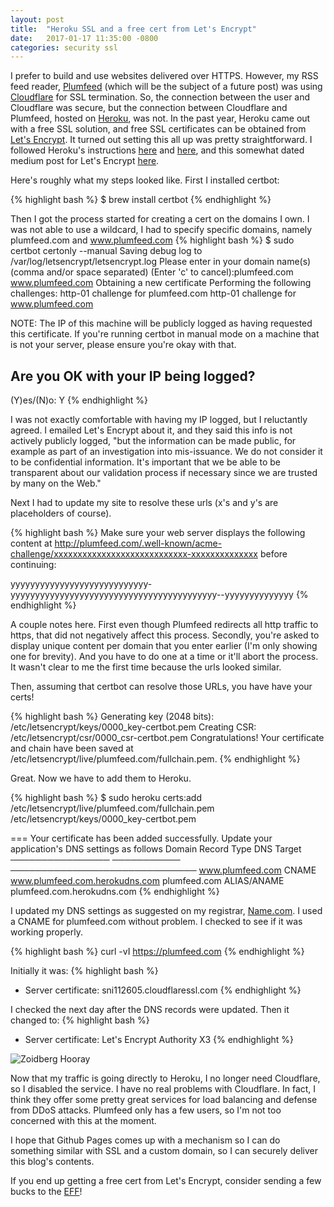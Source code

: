 ```yaml
---
layout: post
title:  "Heroku SSL and a free cert from Let's Encrypt"
date:   2017-01-17 11:35:00 -0800
categories: security ssl
---
```

I prefer to build and use websites delivered over HTTPS. However, my RSS feed reader, [Plumfeed](https://plumfeed.com) (which will be the subject of a future post) was using [Cloudflare](https://cloudflare.com) for SSL termination. So, the connection between the user and Cloudflare was secure, but the connection between Cloudflare and Plumfeed, hosted on [Heroku](https://heroku.com), was not. In the past year, Heroku came out with a free SSL solution, and free SSL certificates can be obtained from [Let's Encrypt](http://letsencrypt.org). It turned out setting this all up was pretty straightforward. I followed Heroku's instructions [here](https://devcenter.heroku.com/articles/ssl) and [here](https://devcenter.heroku.com/articles/acquiring-an-ssl-certificate), and this somewhat dated medium post for Let's Encrypt [here](https://medium.com/@franxyzxyz/setting-up-free-https-with-heroku-ssl-and-lets-encrypt-80cf6eac108e#.te94icwgh).

Here's roughly what my steps looked like. First I installed certbot:

{% highlight bash %}
$ brew install certbot
{% endhighlight %}

Then I got the process started for creating a cert on the domains I own. I was not able to use a wildcard, I had to specify specific domains, namely plumfeed.com and www.plumfeed.com
{% highlight bash %}
$ sudo certbot certonly --manual
Saving debug log to /var/log/letsencrypt/letsencrypt.log
Please enter in your domain name(s) (comma and/or space separated)  (Enter 'c'
to cancel):plumfeed.com www.plumfeed.com
Obtaining a new certificate
Performing the following challenges:
http-01 challenge for plumfeed.com
http-01 challenge for www.plumfeed.com

NOTE: The IP of this machine will be publicly logged as having requested this
certificate. If you're running certbot in manual mode on a machine that is not
your server, please ensure you're okay with that.

Are you OK with your IP being logged?
-------------------------------------------------------------------------------
(Y)es/(N)o: Y
{% endhighlight %}

I was not exactly comfortable with having my IP logged, but I reluctantly agreed. I emailed Let's Encrypt about it, and they said this info is not actively publicly logged, "but the information can be made public, for example as part of an investigation into mis-issuance. We do not consider it to be confidential information. It's important that we be able to be transparent about our validation process if necessary since we are trusted by many on the Web." 

Next I had to update my site to resolve these urls (x's and y's are placeholders of course).

{% highlight bash %}
Make sure your web server displays the following content at
http://plumfeed.com/.well-known/acme-challenge/xxxxxxxxxxxxxxxxxxxxxxxxxxxx-xxxxxxxxxxxxxx before continuing:

yyyyyyyyyyyyyyyyyyyyyyyyyyyy-yyyyyyyyyyyyyyyyyyyyyyyyyyyyyyyyyyyyyyyyyy--yyyyyyyyyyyyyy
{% endhighlight %}

A couple notes here. First even though Plumfeed redirects all http traffic to https, that did not negatively affect this process. Secondly, you're asked to display unique content per domain that you enter earlier (I'm only showing one for brevity). And you have to do one at a time or it'll abort the process. It wasn't clear to me the first time because the urls looked similar.

Then, assuming that certbot can resolve those URLs, you have have your certs!

{% highlight bash %}
Generating key (2048 bits): /etc/letsencrypt/keys/0000_key-certbot.pem
Creating CSR: /etc/letsencrypt/csr/0000_csr-certbot.pem
Congratulations! Your certificate and chain have been saved at
   /etc/letsencrypt/live/plumfeed.com/fullchain.pem.
{% endhighlight %}

Great. Now we have to add them to Heroku.

{% highlight bash %}
$ sudo heroku certs:add /etc/letsencrypt/live/plumfeed.com/fullchain.pem /etc/letsencrypt/keys/0000_key-certbot.pem

=== Your certificate has been added successfully. Update your application's DNS settings as follows
Domain            Record Type  DNS Target
────────────────  ───────────  ──────────────────────────────
www.plumfeed.com  CNAME        www.plumfeed.com.herokudns.com
plumfeed.com      ALIAS/ANAME  plumfeed.com.herokudns.com
{% endhighlight %}

I updated my DNS settings as suggested on my registrar, [Name.com](https://name.com). I used a CNAME for plumfeed.com without problem. I checked to see if it was working properly.

{% highlight bash %}
curl -vI https://plumfeed.com
{% endhighlight %}

Initially it was:
{% highlight bash %}
* Server certificate: sni112605.cloudflaressl.com
{% endhighlight %}

I checked the next day after the DNS records were updated. Then it changed to:
{% highlight bash %}
* Server certificate: Let's Encrypt Authority X3
{% endhighlight %}

<img alt="Zoidberg Hooray" src="{{ site.url }}/assets/herokussl/zoidberg.jpg" style="margin:auto;" />

Now that my traffic is going directly to Heroku, I no longer need Cloudflare, so I disabled the service. I have no real problems with Cloudflare. In fact, I think they offer some pretty great services for load balancing and defense from DDoS attacks. Plumfeed only has a few users, so I'm not too concerned with this at the moment.

I hope that Github Pages comes up with a mechanism so I can do something similar with SSL and a custom domain, so I can securely deliver this blog's contents.

If you end up getting a free cert from Let's Encrypt, consider sending a few bucks to the [EFF](https://eff.org)!



